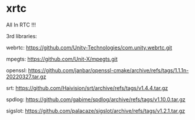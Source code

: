 # xrtc
All In RTC !!!


3rd libraries:

webrtc:     https://github.com/Unity-Technologies/com.unity.webrtc.git

mpegts:     https://github.com/Unit-X/mpegts.git

openssl:    https://github.com/janbar/openssl-cmake/archive/refs/tags/1.1.1n-20220327.tar.gz

srt:        https://github.com/Haivision/srt/archive/refs/tags/v1.4.4.tar.gz

spdlog:     https://github.com/gabime/spdlog/archive/refs/tags/v1.10.0.tar.gz

sigslot:    https://github.com/palacaze/sigslot/archive/refs/tags/v1.2.1.tar.gz
